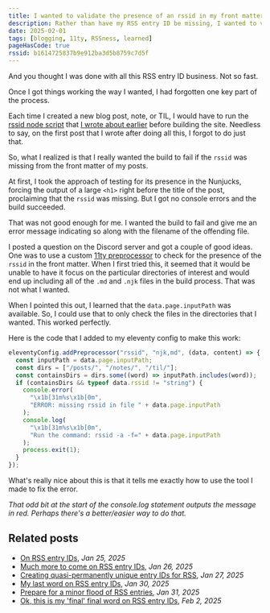 ```yaml
---
title: I wanted to validate the presence of an rssid in my front matter
description: Rather than have my RSS entry ID be missing, I wanted to validate its presence at build time.
date: 2025-02-01
tags: [blogging, 11ty, RSSness, learned]
pageHasCode: true
rssid: b1614725837b9e912ba3d5b8759c7d5f
---
```


And you thought I was done with all this RSS entry ID business. Not so fast.

Once I got things working the way I wanted, I had forgotten one key part of the process.

Each time I created a new blog post, note, or TIL, I would have to run the [rssid node script](https://github.com/bobmonsour/rssid#rssid-generating-permanent-and-unique-rss-entry-ids) that [I wrote about earlier](/blog/even-more-on-rss-ids/) before building the site. Needless to say, on the first post that I wrote after doing all this, I forgot to do just that.

So, what I realized is that I really wanted the build to fail if the `rssid` was missing from the front matter of my posts.

At first, I took the approach of testing for its presence in the Nunjucks, forcing the output of a large `<h1>` right before the title of the post, proclaiming that the `rssid` was missing. But I got no console errors and the build succeeded.

That was not good enough for me. I wanted the build to fail and give me an error message indicating so along with the filename of the offending file.

I posted a question on the Discord server and got a couple of good ideas. One was to use a custom [11ty preprocessor](https://www.11ty.dev/docs/config-preprocessors/) to check for the presence of the `rssid` in the front matter. When I first tried this, it seemed that it would be unable to have it focus on the particular directories of interest and would end up including all of the `.md` and `.njk` files in the build process. That was not what I wanted.

When I pointed this out, I learned that the `data.page.inputPath` was available. So, I could use that to only check the files in the directories that I wanted. This worked perfectly.

Here is the code that I added to my eleventy config to make this work:

```js
eleventyConfig.addPreprocessor("rssid", "njk,md", (data, content) => {
  const inputPath = data.page.inputPath;
  const dirs = ["/posts/", "/notes/", "/til/"];
  const containsDirs = dirs.some((word) => inputPath.includes(word));
  if (containsDirs && typeof data.rssid != "string") {
    console.error(
      "\x1b[31m%s\x1b[0m",
      "ERROR: missing rssid in file " + data.page.inputPath
    );
    console.log(
      "\x1b[31m%s\x1b[0m",
      "Run the command: rssid -a -f=" + data.page.inputPath
    );
    process.exit(1);
  }
});
```

What's really nice about this is that it tells me exactly how to use the tool I made to fix the error.

_That odd bit at the start of the console.log statement outputs the message in red. Perhaps there's a better/easier way to do that._

## Related posts

- [On RSS entry IDs](/til/on-rss-entry-ids/), _Jan 25, 2025_
- [Much more to come on RSS entry IDs](/til/much-more-to-come-on-rss-entry-ids/), _Jan 26, 2025_
- [Creating quasi-permanently unique entry IDs for RSS](/blog/creating-permanently-unique-entry-id-for-rss/), _Jan 27, 2025_
- [My last word on RSS entry IDs](/blog/even-more-on-rss-ids/), _Jan 30, 2025_
- [Prepare for a minor flood of RSS entries](/til/prepare-for-a-minor-flood-of-rss-entries/), _Jan 31, 2025_
- [Ok, this is my 'final' final word on RSS entry IDs](/blog/final-final-word-on-rss-entry-ids/), _Feb 2, 2025_
